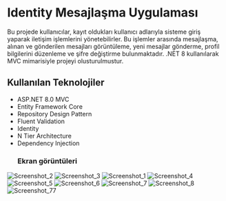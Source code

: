 # Identity Mesajlaşma Uygulaması
Bu projede kullanıcılar, kayıt oldukları kullanıcı adlarıyla sisteme giriş yaparak iletişim işlemlerini yönetebilirler. Bu işlemler arasında mesajlaşma, alınan ve gönderilen mesajları görüntüleme, yeni mesajlar gönderme, profil bilgilerini düzenleme ve şifre değiştirme bulunmaktadır. .NET 8 kullanılarak MVC mimarisiyle projeyi olusturulmustur.
## Kullanılan Teknolojiler
- ASP.NET 8.0 MVC
- Entity Framework Core
- Repository Design Pattern
- Fluent Validation
- Identity
- N Tier Architecture
- Dependency Injection
  ### Ekran görüntüleri 
![Screenshot_2](https://github.com/mehmettss/Communication-App-Core---Identity/assets/139586947/159989a4-a561-4b72-9aad-a0bd21ccf225)
![Screenshot_3](https://github.com/mehmettss/Communication-App-Core---Identity/assets/139586947/d92b8a88-6173-453c-84ef-16878fc687e7)
![Screenshot_1](https://github.com/mehmettss/Communication-App-Core---Identity/assets/139586947/9e9b4b9c-12b2-4644-a563-18f978b0b3a8)
![Screenshot_4](https://github.com/mehmettss/Communication-App-Core---Identity/assets/139586947/8e332ebf-898b-4a51-aeb1-377daec79ecc)
![Screenshot_5](https://github.com/mehmettss/Communication-App-Core---Identity/assets/139586947/6cc04457-ae5a-4122-905c-261eff8194c6)
![Screenshot_6](https://github.com/mehmettss/Communication-App-Core---Identity/assets/139586947/527e85c3-799d-4b22-b461-3eab208d6df9)
![Screenshot_7](https://github.com/mehmettss/Communication-App-Core---Identity/assets/139586947/dfa182cf-a3d8-4a0e-a832-642b7b06a299)
![Screenshot_8](https://github.com/mehmettss/Communication-App-Core---Identity/assets/139586947/5224da91-addd-4ba3-bee0-aab1ace6b061)
![Screenshot_77](https://github.com/mehmettss/Communication-App-Core---Identity/assets/139586947/968af11c-9e41-4016-9529-ceb17b5a9a68)

